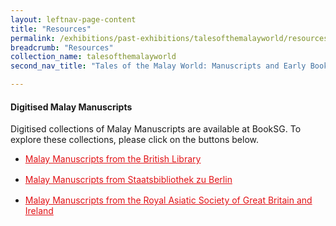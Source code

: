 ```yaml
---
layout: leftnav-page-content
title: "Resources"
permalink: /exhibitions/past-exhibitions/talesofthemalayworld/resources/
breadcrumb: "Resources"
collection_name: talesofthemalayworld
second_nav_title: "Tales of the Malay World: Manuscripts and Early Books"

---
```


#### Digitised Malay Manuscripts

Digitised collections of Malay Manuscripts are available at BookSG. To explore these collections, please click on the buttons below.

<ul>
    <li style="margin-bottom: 1rem;">
        <a href="http://eresources.nlb.gov.sg/printheritage/browse/British_Library.aspx" style="color:#E21216;">Malay Manuscripts from the British Library</a>
    </li>    
    <li style="margin-bottom: 1rem;">
        <a href="http://eresources.nlb.gov.sg/printheritage/browse/Malay_Manuscripts_Staatsbibliothek.aspx" style="color:#E21216;">Malay Manuscripts from Staatsbibliothek zu Berlin</a>
    </li>       
    <li style="margin-bottom: 1rem;">
        <a href="http://eresources.nlb.gov.sg/printheritage/browse/Malay_Manuscripts_Royal_Asiatic_Society_GBI.aspx" style="color:#E21216;">Malay Manuscripts from the Royal Asiatic Society of Great Britain and Ireland</a>
    </li>       
</ul>